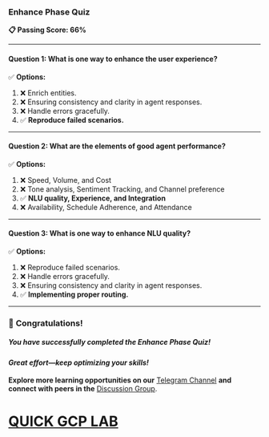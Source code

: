 ### **Enhance Phase Quiz**  

**📋 Passing Score: 66%**  

---

#### **Question 1:** What is one way to enhance the user experience?  

✅ **Options:**  
1. ❌ Enrich entities.  
2. ❌ Ensuring consistency and clarity in agent responses.  
3. ❌ Handle errors gracefully.  
4. ✅ **Reproduce failed scenarios.**

---  

#### **Question 2:** What are the elements of good agent performance?  

✅ **Options:**  
1. ❌ Speed, Volume, and Cost  
2. ❌ Tone analysis, Sentiment Tracking, and Channel preference  
3. ✅ **NLU quality, Experience, and Integration**  
4. ❌ Availability, Schedule Adherence, and Attendance  

---  

#### **Question 3:** What is one way to enhance NLU quality?  

✅ **Options:**  
1. ❌ Reproduce failed scenarios.
2. ❌ Handle errors gracefully.  
3. ❌ Ensuring consistency and clarity in agent responses.  
4. ✅ **Implementing proper routing.**

---

### 🎉 **Congratulations!**  
##### *You have successfully completed the Enhance Phase Quiz!*  

#### *Great effort—keep optimizing your skills!*  

**Explore more learning opportunities on our** [Telegram Channel](https://t.me/quickgcplab) **and connect with peers in the** [Discussion Group](https://t.me/quickgcplabchats).  

# [QUICK GCP LAB](https://www.youtube.com/@quickgcplab)  